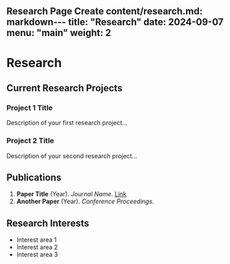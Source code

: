 Research Page
Create content/research.md:
markdown---
title: "Research"
date: 2024-09-07
menu: "main"
weight: 2
---

# Research

## Current Research Projects

### Project 1 Title
Description of your first research project...

### Project 2 Title  
Description of your second research project...

## Publications

1. **Paper Title** (Year). *Journal Name*. [Link](https://example.com)
2. **Another Paper** (Year). *Conference Proceedings*. 

## Research Interests

- Interest area 1
- Interest area 2
- Interest area 3
